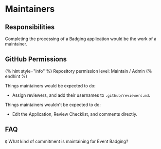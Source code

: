 # Maintainers

## Responsibilities

Completing the processing of a Badging application would be the work of a maintainer.

## GitHub Permissions

{% hint style="info" %}
Repository permission level: Maintain / Admin
{% endhint %}

Things maintainers would be expected to do:

* Assign reviewers, and add their usernames to `.github/reviewers.md`.

Things maintainers wouldn't be expected to do:

* Edit the Application, Review Checklist, and comments directly.

## FAQ

`Q` What kind of commitment is maintaining for Event Badging?

